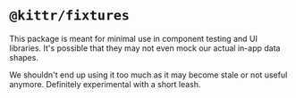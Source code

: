# `@kittr/fixtures`

This package is meant for minimal use in component testing and UI libraries. It's possible that they may not even mock our actual in-app data shapes.

We shouldn't end up using it too much as it may become stale or not useful anymore. Definitely experimental with a short leash.
